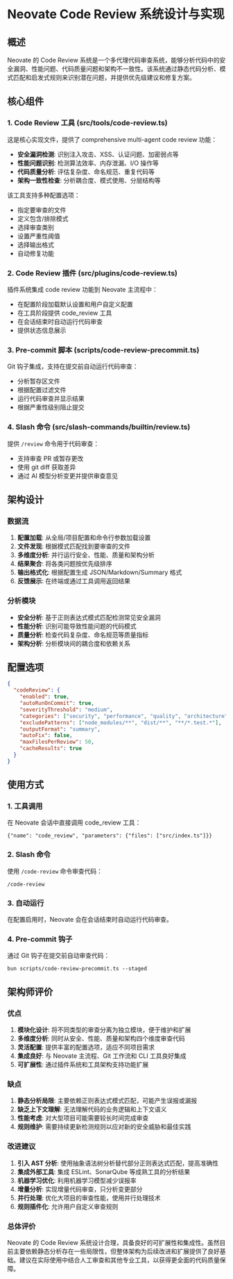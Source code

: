 # Neovate Code Review 系统设计与实现

## 概述

Neovate 的 Code Review 系统是一个多代理代码审查系统，能够分析代码中的安全漏洞、性能问题、代码质量问题和架构不一致性。该系统通过静态代码分析、模式匹配和启发式规则来识别潜在问题，并提供优先级建议和修复方案。

## 核心组件

### 1. Code Review 工具 (src/tools/code-review.ts)

这是核心实现文件，提供了 comprehensive multi-agent code review 功能：

- **安全漏洞检测**: 识别注入攻击、XSS、认证问题、加密弱点等
- **性能问题识别**: 检测算法效率、内存泄漏、I/O 操作等
- **代码质量分析**: 评估复杂度、命名规范、重复代码等
- **架构一致性检查**: 分析耦合度、模式使用、分层结构等

该工具支持多种配置选项：
- 指定要审查的文件
- 定义包含/排除模式
- 选择审查类别
- 设置严重性阈值
- 选择输出格式
- 自动修复功能

### 2. Code Review 插件 (src/plugins/code-review.ts)

插件系统集成 code review 功能到 Neovate 主流程中：

- 在配置阶段加载默认设置和用户自定义配置
- 在工具阶段提供 code_review 工具
- 在会话结束时自动运行代码审查
- 提供状态信息展示

### 3. Pre-commit 脚本 (scripts/code-review-precommit.ts)

Git 钩子集成，支持在提交前自动运行代码审查：

- 分析暂存区文件
- 根据配置过滤文件
- 运行代码审查并显示结果
- 根据严重性级别阻止提交

### 4. Slash 命令 (src/slash-commands/builtin/review.ts)

提供 `/review` 命令用于代码审查：

- 支持审查 PR 或暂存更改
- 使用 git diff 获取差异
- 通过 AI 模型分析变更并提供审查意见

## 架构设计

### 数据流

1. **配置加载**: 从全局/项目配置和命令行参数加载设置
2. **文件发现**: 根据模式匹配找到要审查的文件
3. **多维度分析**: 并行运行安全、性能、质量和架构分析
4. **结果聚合**: 将各类问题按优先级排序
5. **输出格式化**: 根据配置生成 JSON/Markdown/Summary 格式
6. **反馈展示**: 在终端或通过工具调用返回结果

### 分析模块

- **安全分析**: 基于正则表达式模式匹配检测常见安全漏洞
- **性能分析**: 识别可能导致性能问题的代码模式
- **质量分析**: 检查代码复杂度、命名规范等质量指标
- **架构分析**: 分析模块间的耦合度和依赖关系

## 配置选项

```json
{
  "codeReview": {
    "enabled": true,
    "autoRunOnCommit": true,
    "severityThreshold": "medium",
    "categories": ["security", "performance", "quality", "architecture"],
    "excludePatterns": ["node_modules/**", "dist/**", "**/*.test.*"],
    "outputFormat": "summary",
    "autoFix": false,
    "maxFilesPerReview": 50,
    "cacheResults": true
  }
}
```

## 使用方式

### 1. 工具调用

在 Neovate 会话中直接调用 code_review 工具：

```
{"name": "code_review", "parameters": {"files": ["src/index.ts"]}}
```

### 2. Slash 命令

使用 `/code-review` 命令审查代码：

```
/code-review
```

### 3. 自动运行

在配置启用时，Neovate 会在会话结束时自动运行代码审查。

### 4. Pre-commit 钩子

通过 Git 钩子在提交前自动审查代码：

```
bun scripts/code-review-precommit.ts --staged
```

## 架构师评价

### 优点

1. **模块化设计**: 将不同类型的审查分离为独立模块，便于维护和扩展
2. **多维度分析**: 同时从安全、性能、质量和架构四个维度审查代码
3. **灵活配置**: 提供丰富的配置选项，适应不同项目需求
4. **集成良好**: 与 Neovate 主流程、Git 工作流和 CLI 工具良好集成
5. **可扩展性**: 通过插件系统和工具架构支持功能扩展

### 缺点
1. **静态分析局限**: 主要依赖正则表达式模式匹配，可能产生误报或漏报
2. **缺乏上下文理解**: 无法理解代码的业务逻辑和上下文语义
3. **性能考虑**: 对大型项目可能需要较长时间完成审查
4. **规则维护**: 需要持续更新检测规则以应对新的安全威胁和最佳实践

### 改进建议

1. **引入 AST 分析**: 使用抽象语法树分析替代部分正则表达式匹配，提高准确性
2. **集成外部工具**: 集成 ESLint、SonarQube 等成熟工具的分析结果
3. **机器学习优化**: 利用机器学习模型减少误报率
4. **增量分析**: 实现增量代码审查，只分析变更部分
5. **并行处理**: 优化大项目的审查性能，使用并行处理技术
6. **规则插件化**: 允许用户自定义审查规则

### 总体评价

Neovate 的 Code Review 系统设计合理，具备良好的可扩展性和集成性。虽然目前主要依赖静态分析存在一些局限性，但整体架构为后续改进和扩展提供了良好基础。建议在实际使用中结合人工审查和其他专业工具，以获得更全面的代码质量保障。
